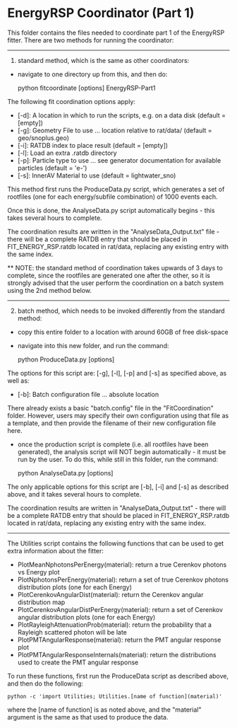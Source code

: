 # EnergyRSP Coordinator (Part 1)
This folder contains the files needed to coordinate part 1 of the EnergyRSP fitter.
There are two methods for running the coordinator:

-------------------------

1) standard method, which is the same as other coordinators:
- navigate to one directory up from this, and then do:

    python fitcoordinate [options] EnergyRSP-Part1

The following fit coordination options apply:
- [-d]: A location in which to run the scripts, e.g. on a data disk (default = [empty])
- [-g]: Geometry File to use ... location relative to rat/data/ (default = geo/snoplus.geo)
- [-i]: RATDB index to place result (default = [empty])
- [-l]: Load an extra .ratdb directory
- [-p]: Particle type to use ... see generator documentation for available particles (default = 'e-')
- [-s]: InnerAV Material to use (default = lightwater_sno)

This method first runs the ProduceData.py script, which generates a set of rootfiles (one for each energy/subfile combination) of 1000 events each.

Once this is done, the AnalyseData.py script automatically begins - this takes several hours to complete.

The coordination results are written in the "AnalyseData_Output.txt" file - there will be a complete RATDB entry that should be placed in FIT_ENERGY_RSP.ratdb located in rat/data, replacing any existing entry with the same index.

** NOTE: the standard method of coordination takes upwards of 3 days to complete, since the rootfiles are generated one after the other, so it is strongly advised that the user perform the coordination on a batch system using the 2nd method below.

-------------------------

2) batch method, which needs to be invoked differently from the standard method:
- copy this entire folder to a location with around 60GB of free disk-space
- navigate into this new folder, and run the command:

    python ProduceData.py [options]

The options for this script are: [-g], [-l], [-p] and [-s] as specified above, as well as:
- [-b]: Batch configuration file ... absolute location

There already exists a basic "batch.config" file in the "FitCoordination" folder.  However, users may specify their own configuration using that file as a template, and then provide the filename of their new configuration file here.

- once the production script is complete (i.e. all rootfiles have been generated), the analysis script will NOT begin automatically - it must be run by the user.  To do this, while still in this folder, run the command:

    python AnalyseData.py [options]

The only applicable options for this script are [-b], [-i] and [-s] as described above, and it takes several hours to complete.

The coordination results are written in "AnalyseData_Output.txt" - there will be a complete RATDB entry that should be placed in FIT_ENERGY_RSP.ratdb located in rat/data, replacing any existing entry with the same index.

-------------------------

The Utilities script contains the following functions that can be used to get extra information about the fitter:
- PlotMeanNphotonsPerEnergy(material): return a true Cerenkov photons vs Energy plot
- PlotNphotonsPerEnergy(material): return a set of true Cerenkov photons distribution plots (one for each Energy)
- PlotCerenkovAngularDist(material): return the Cerenkov angular distribution map
- PlotCerenkovAngularDistPerEnergy(material): return a set of Cerenkov angular distribution plots (one for each Energy)
- PlotRayleighAttenuationProb(material): return the probability that a Rayleigh scattered photon will be late
- PlotPMTAngularResponse(material): return the PMT angular response plot
- PlotPMTAngularResponseInternals(material): return the distributions used to create the PMT angular response

To run these functions, first run the ProduceData script as described above, and then do the following:

    python -c 'import Utilities; Utilities.[name of function](material)'

where the [name of function] is as noted above, and the "material" argument is the same as that used to produce the data.
